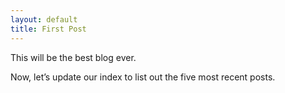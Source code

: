 ```yaml
---
layout: default
title: First Post
---
```


This will be the best blog ever.

Now, let’s update our index to list out the five most recent posts.
